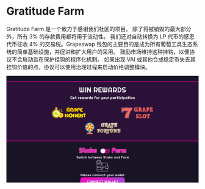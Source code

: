 # Gratitude Farm

Gratitude Farm 是一个致力于感谢我们社区的项目。 除了将被销毁的最大部分外，所有 3% 的存款费用都将用于流动性。 我们还对自动转换为 LP 代币的感恩代币征收 4% 的交易税。Grapeswap 钱包的主要目的是成为所有葡萄工具生态系统的简单基础设施，并促进和扩大用户的采用。 鼓励市场维持这种挂钩，以便协议不会启动旨在保护挂钩的程序化机制。 如果出现 VAI 或其他合成稳定币失去其挂钩价值的点，协议可以使用治理过程来启动价格调整模块。

![R](R.png)
